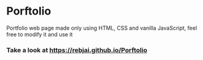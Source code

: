 # Porftolio
Portfolio web page made only using HTML, CSS and vanilla JavaScript, feel free to modify it and use it

### Take a look at https://rebjai.github.io/Porftolio
